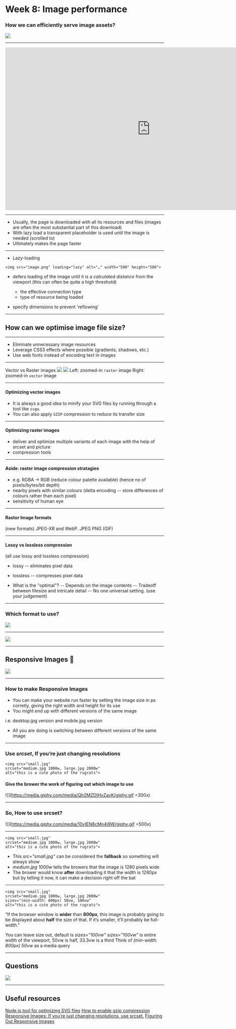 # Week 8: Image performance

### How we can efficiently serve image assets?

![](https://media.giphy.com/media/QjIz1AqkGTszK/giphy.gif)

---

<iframe width="918" height="516" src="https://www.youtube.com/embed/2W-zJkIjF1k" frameborder="0" allow="accelerometer; autoplay; encrypted-media; gyroscope; picture-in-picture" allowfullscreen></iframe>

---

- Usually, the page is downloaded with all its resources and files (images are often the most substantial part of this download)
- With lazy load a transparent placeholder is used until the image is needed (scrolled to)
- Ultimately makes the page faster



---

- Lazy-loading 
```javascript=
<img src="image.png" loading="lazy" alt="…" width="500" height="500">
```
- defers loading of the image until it is a *calculated distance* from the viewport (this can often be quite a high threshold)
  - the effective connection type
  - type of resource being loaded

- specify dimensions to prevent 'reflowing'

---

## How can we optimise image file size?

---

- Eliminate unnecessary image resources
- Leverage CSS3 effects where possible (gradients, shadows, etc.) 
- Use web fonts instead of encoding text in images

---

Vector vs Raster images
![](https://i.imgur.com/gSMEdui.png) ![](https://i.imgur.com/Kr4Lt3C.png)
Left: zoomed-in `raster` image 
Right: zoomed-in `vector` image

---

#### Optimizing vector images
- It is always a good idea to minify your SVG files by running through a tool like `svgo`.
- You can also apply `GZIP` compression to reduce its transfer size

---

#### Optimizing raster images
- deliver and optimize multiple variants of each image with the help of srcset and picture
- compression tools

---

#### Aside: raster image compression stratagies
- e.g. RGBA -> RGB (reduce colour palette available) (hence no of pixels/bytes/bit depth)
- nearby pixels with similar colours (delta encoding -- store differences of colours rather than each pixel)
- sensitivity of human eye 

---

#### Rastor Image formats

(new formats) JPEG-XR and WebP.
JPEG
PNG 
(GIF)

---

#### Lossy vs lossless compression
(all use lossy and lossless compression)
- lossy -- eliminates pixel data
- lossless -- compresses pixel data

- What is the "optimal"? 
-- Depends on the image contents 
-- Tradeoff between filesize and intricate detail 
-- No one universal setting. (use your judgement)


---

### Which format to use?

![](https://i.imgur.com/o9W1EcF.png)


---

![](https://i.imgur.com/E0Wxw3c.png)


---

## Responsive Images :100: 

![](https://media.giphy.com/media/idTKjnzYuyPYs/giphy.gif)

---

### How to make Responsive Images

- You can make your website run faster by setting the image size in px corretly, giving the right width and height for its use
- You might end up with different versions of the same image

i.e. desktop.jpg version and mobile.jpg version

- All you are doing is switching between different versions of the same image

---

### Use *srcset*, If you’re just changing resolutions

```htmlmixed=
<img src="small.jpg" 
srcset="medium.jpg 1000w, large.jpg 2000w" 
alt="this is a cute photo of the rugrats">
```
#### Give the brower the work of figuring out which image to use

![](https://media.giphy.com/media/Qh2MZDIHvZavK/giphy.gif =300x)

---

### So, How to use srcset? 

![](https://media.giphy.com/media/10yIEN8cMn4i9W/giphy.gif =500x)

---

```htmlmixed=
<img src="small.jpg" 
srcset="medium.jpg 1000w, large.jpg 2000w" 
alt="this is a cute photo of the rugrats">
```

- This *src="small.jpg"* can be considered the **fallback** so something will always show
- *medium.jpg 1000w* tells the browers that the image is 1280 pixels wide
- The brower would know **after** downloading it that the width is 1280px but by telling it now, it can make a decision right off the bat

---

```htmlmixed=
<img src="small.jpg" 
srcset="medium.jpg 1000w, large.jpg 2000w" 
sizes="(min-width: 800px) 50vw, 100vw"
alt="this is a cute photo of the rugrats">
```

“If the browser window is **wider** than **800px**, this image is probably going to be displayed about **half** the size of that. If it’s smaller, it’ll probably be full-width.”

You can leave size out, default is *sizes="100vw"*
*sizes="100vw"* is entire width of the viewport, 50vw is half, 33.3vw is a third
Think of *(min-width: 800px)  50vw* as a media query

---

## Questions 

![](https://media.giphy.com/media/TgF6xfH8V0mZcUyneP/giphy.gif)

---

## Useful resources

[Node.js tool for optimizing SVG files](https://github.com/svg/svgo)
[How to enable gzip compression](https://varvy.com/pagespeed/enable-compression.html)
[Responsive Images: If you’re just changing resolutions, use srcset.](https://css-tricks.com/responsive-images-youre-just-changing-resolutions-use-srcset/)
[Figuring Out Responsive Images](https://css-tricks.com/video-screencasts/133-figuring-responsive-images/)
